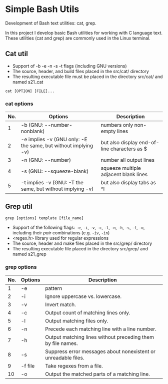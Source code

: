 # Simple Bash Utils

Development of Bash text utilities: cat, grep.

In this project I develop basic Bash utilities for working with C language text. 
These utilities (cat and grep) are commonly used in the Linux terminal. 


## Cat util
- Support of -b -e -n -s -t flags (including GNU versions)
- The source, header, and build files placed in the src/cat/ directory
- The resulting executable file must be placed in the directory src/cat/ and named s21_cat

`cat [OPTION] [FILE]...`

### cat options

| No. | Options | Description |
| ------ | ------ | ------ |
| 1 | -b (GNU: --number-nonblank) | numbers only non-empty lines |
| 2 | -e implies -v (GNU only: -E the same, but without implying -v) | but also display end-of-line characters as $  |
| 3 | -n (GNU: --number) | number all output lines |
| 4 | -s (GNU: --squeeze-blank) | squeeze multiple adjacent blank lines |
| 5 | -t implies -v (GNU: -T the same, but without implying -v) | but also display tabs as ^I  |

## Grep util

`grep [options] template [file_name]`

- Support of the following flags: `-e`, `-i`, `-v`, `-c`, `-l`, `-n`, `-h`, `-s`, `-f`, `-o`,
  including their _pair_ combinations (e.g. `-iv`, `-in`)
- <regex.h>  library  used for regular expressions
- The source, header and make files placed in the src/grep/ directory
- The resulting executable file placed in the directory src/grep/ and named s21_grep

### grep options

| No. | Options | Description |
| ------ | ------ | ------ |
| 1 | -e | pattern |
| 2 | -i | Ignore uppercase vs. lowercase.  |
| 3 | -v | Invert match. |
| 4 | -c | Output count of matching lines only. |
| 5 | -l | Output matching files only.  |
| 6 | -n | Precede each matching line with a line number. |
| 7 | -h | Output matching lines without preceding them by file names. |
| 8 | -s | Suppress error messages about nonexistent or unreadable files. |
| 9 | -f file | Take regexes from a file. |
| 10 | -o | Output the matched parts of a matching line. |





